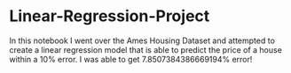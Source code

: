 # Linear-Regression-Project




In this notebook I went over the  Ames Housing Dataset and attempted to create a linear regression model that is able to predict the price of a house within a 
10% error. I was able to get 7.8507384386669194% error!
